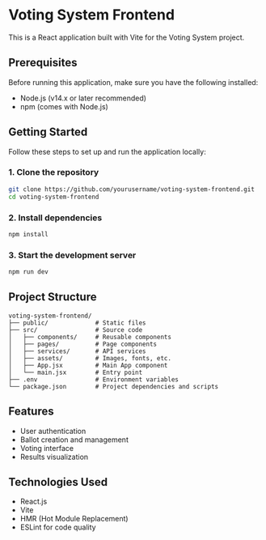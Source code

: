 # Voting System Frontend

This is a React application built with Vite for the Voting System project.

## Prerequisites

Before running this application, make sure you have the following installed:

- Node.js (v14.x or later recommended)
- npm (comes with Node.js)

## Getting Started

Follow these steps to set up and run the application locally:

### 1. Clone the repository

```bash
git clone https://github.com/yourusername/voting-system-frontend.git
cd voting-system-frontend
```

### 2. Install dependencies

```bash
npm install
```

### 3. Start the development server

```bash
npm run dev
```

## Project Structure

```plaintext
voting-system-frontend/
├── public/             # Static files
├── src/                # Source code
│   ├── components/     # Reusable components
│   ├── pages/          # Page components
│   ├── services/       # API services
│   ├── assets/         # Images, fonts, etc.
│   ├── App.jsx         # Main App component
│   └── main.jsx        # Entry point
├── .env                # Environment variables
└── package.json        # Project dependencies and scripts
```

## Features

- User authentication
- Ballot creation and management
- Voting interface
- Results visualization

## Technologies Used

- React.js
- Vite
- HMR (Hot Module Replacement)
- ESLint for code quality
